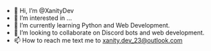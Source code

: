 - 👋 Hi, I’m @XanityDev
- 👀 I’m interested in ...
- 🌱 I’m currently learning Python and Web Development.
- 💞️ I’m looking to collaborate on Discord bots and web development.
- 📫 How to reach me text me to xanity.dev_23@outlook.com

<!---
XanityDev/XanityDev is a ✨ special ✨ repository because its `README.md` (this file) appears on your GitHub profile.
You can click the Preview link to take a look at your changes.
--->
